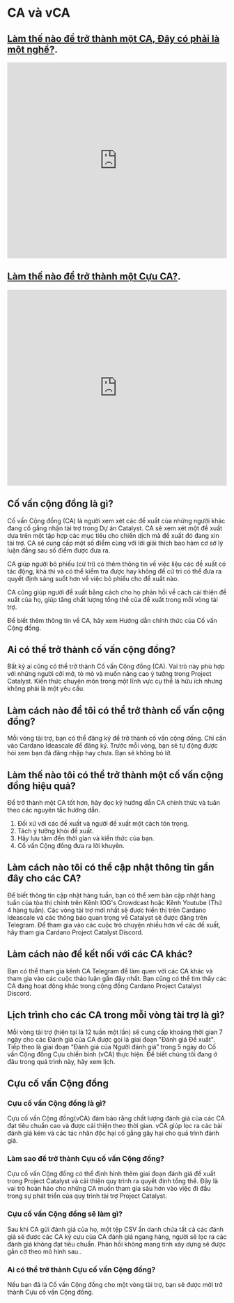 CA và vCA
=================
## [Làm thế nào để trở thành một CA, Đây có phải là một nghề?](https://youtu.be/wWUUBhcKygw).

<iframe width="100%" height="450" src="https://www.youtube.com/embed/wWUUBhcKygw" frameborder="0" allow="accelerometer; autoplay; clipboard-write; encrypted-media; gyroscope; picture-in-picture fullscreen"></iframe>


## [Làm thế nào để trở thành một Cựu CA?](https://youtu.be/sUdV8tWoPas).

<iframe width="100%" height="450" src="https://www.youtube.com/embed/sUdV8tWoPas" frameborder="0" allow="accelerometer; autoplay; clipboard-write; encrypted-media; gyroscope; picture-in-picture fullscreen"></iframe>


## Cố vấn cộng đồng là gì?

Cố vấn Cộng đồng (CA) là người xem xét các đề xuất của những người khác đang cố gắng nhận tài trợ trong Dự án Catalyst. CA sẽ xem xét một đề xuất dựa trên một tập hợp các mục tiêu cho chiến dịch mà đề xuất đó đang xin tài trợ. CA sẽ cung cấp một số điểm cùng với lời giải thích bao hàm cơ sở lý luận đằng sau số điểm được đưa ra.

CA giúp người bỏ phiếu (cử tri) có thêm thông tin về việc liệu các đề xuất có tác động, khả thi và có thể kiểm tra được hay không để cử tri có thể đưa ra quyết định sáng suốt hơn về việc bỏ phiếu cho đề xuất nào.

CA cũng giúp người đề xuất bằng cách cho họ phản hồi về cách cải thiện đề xuất của họ, giúp tăng chất lượng tổng thể của đề xuất trong mỗi vòng tài trợ.

Để biết thêm thông tin về CA, hãy xem Hướng dẫn chính thức của Cố vấn Cộng đồng.

## Ai có thể trở thành cố vấn cộng đồng?

Bất kỳ ai cũng có thể trở thành Cố vấn Cộng đồng (CA). Vai trò này phù hợp với những người cởi mở, tò mò và muốn nâng cao ý tưởng trong Project Catalyst. Kiến thức chuyên môn trong một lĩnh vực cụ thể là hữu ích nhưng không phải là một yêu cầu. 

## Làm cách nào để tôi có thể trở thành cố vấn cộng đồng?

Mỗi vòng tài trợ, bạn có thể đăng ký để trở thành cố vấn cộng đồng. Chỉ cần vào Cardano Ideascale để đăng ký. Trước mỗi vòng, bạn sẽ tự động được hỏi xem bạn đã đăng nhập hay chưa. Bạn sẽ không bỏ lỡ.

## Làm thế nào tôi có thể trở thành một cố vấn cộng đồng hiệu quả?

Để trở thành một CA tốt hơn, hãy đọc kỹ hướng dẫn CA chính thức và tuân theo các nguyên tắc hướng dẫn.

1. Đối xử với các đề xuất và người đề xuất một cách tôn trọng.
2. Tách ý tưởng khỏi đề xuất.
3. Hãy lưu tâm đến thời gian và kiến thức của bạn.
4. Cố vấn Cộng đồng đưa ra lời khuyên.

## Làm cách nào tôi có thể cập nhật thông tin gần đây cho các CA?

Để biết thông tin cập nhật hàng tuần, bạn có thể xem bản cập nhật hàng tuần của tòa thị chính trên Kênh IOG's Crowdcast hoặc Kênh Youtube (Thứ 4 hàng tuần). Các vòng tài trợ mới nhất sẽ được hiển thị trên Cardano Ideascale và các thông báo quan trọng về Catalyst sẽ được đăng trên Telegram. Để tham gia vào các cuộc trò chuyện nhiều hơn về các đề xuất, hãy tham gia Cardano Project Catalyst Discord.

## Làm cách nào để kết nối với các CA khác?

Bạn có thể tham gia kênh CA Telegram để làm quen với các CA khác và tham gia vào các cuộc thảo luận gần đây nhất. Bạn cũng có thể tìm thấy các CA đang hoạt động khác trong cộng đồng Cardano Project Catalyst Discord.

## Lịch trình cho các CA trong mỗi vòng tài trợ là gì?

Mỗi vòng tài trợ (hiện tại là 12 tuần một lần) sẽ cung cấp khoảng thời gian 7 ngày cho các Đánh giá của CA được gọi là giai đoạn "Đánh giá Đề xuất". Tiếp theo là giai đoạn “Đánh giá của Người đánh giá” trong 5 ngày do Cố vấn Cộng đồng Cựu chiến binh (vCA) thực hiện. Để biết chúng tôi đang ở đâu trong quá trình này, hãy xem lịch.

## Cựu cố vấn Cộng đồng
### Cựu cố vấn Cộng đồng là gì?

Cựu cố vấn Cộng đồng(vCA) đảm bảo rằng chất lượng đánh giá của các CA đạt tiêu chuẩn cao và được cải thiện theo thời gian. vCA giúp lọc ra các bài đánh giá kém và các tác nhân độc hại cố gắng gây hại cho quá trình đánh giá.

### Làm sao để trở thành Cựu cố vấn Cộng đồng?

Cựu cố vấn Cộng đồng có thể định hình thêm giai đoạn đánh giá đề xuất trong Project Catalyst và cải thiện quy trình ra quyết định tổng thể. Đây là vai trò hoàn hảo cho những CA muốn tham gia sâu hơn vào việc đi đầu trong sự phát triển của quy trình tài trợ Project Catalyst.

### Cựu cố vấn Cộng đồng sẽ làm gì?

Sau khi CA gửi đánh giá của họ, một tệp CSV ẩn danh chứa tất cả các đánh giá sẽ được các CA kỳ cựu của CA đánh giá ngang hàng, người sẽ lọc ra các đánh giá không đạt tiêu chuẩn. Phản hồi không mang tính xây dựng sẽ được gắn cờ theo mô hình sau..

### Ai có thể trở thành Cựu cố vấn Cộng đồng?

Nếu bạn đã là Cố vấn Cộng đồng cho một vòng tài trợ, bạn sẽ được mời trở thành Cựu cố vấn Cộng đồng.

